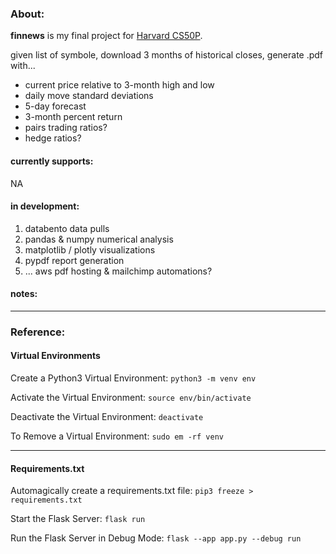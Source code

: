 ### About:
**finnews** is my final project for [Harvard CS50P](https://www.edx.org/course/cs50s-introduction-to-programming-with-python).

given list of symbole, download 3 months of historical closes, generate .pdf with...

* current price relative to 3-month high and low
* daily move standard deviations
* 5-day forecast
* 3-month percent return
* pairs trading ratios?
* hedge ratios?

#### currently supports:
NA

#### in development:
1. databento data pulls
2. pandas & numpy numerical analysis
3. matplotlib / plotly visualizations
4. pypdf report generation
5. ... aws pdf hosting & mailchimp automations?

#### notes:

***
### Reference:

#### Virtual Environments
Create a Python3 Virtual Environment: 
```python3 -m venv env```

Activate the Virtual Environment:
```source env/bin/activate```

Deactivate the Virtual Environment:
```deactivate```

To Remove a Virtual Environment:
```sudo em -rf venv```

***
#### Requirements.txt
Automagically create a requirements.txt file:
```pip3 freeze > requirements.txt```

Start the Flask Server:
```flask run```

Run the Flask Server in Debug Mode:
```flask --app app.py --debug run```
